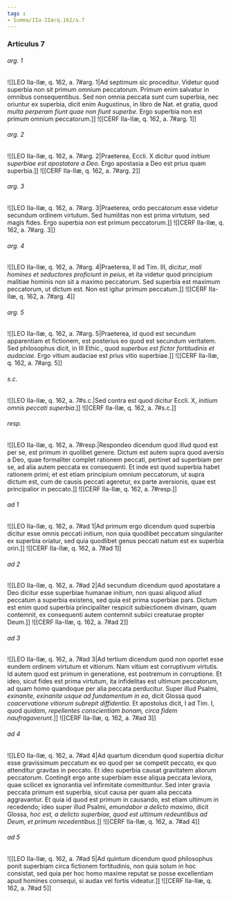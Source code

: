 ```yaml
---
tags : 
- Summa/IIa-IIæ/q.162/a.7
---
```


### Articulus 7

###### arg. 1
![[LEO IIa-IIæ, q. 162, a. 7#arg. 1|Ad septimum sic proceditur. Videtur quod superbia non sit primum omnium peccatorum. Primum enim salvatur in omnibus consequentibus. Sed non omnia peccata sunt cum superbia, nec oriuntur ex superbia, dicit enim Augustinus, in libro de Nat. et gratia, quod *multa perperam fiunt quae non fiunt superbe*. Ergo superbia non est primum omnium peccatorum.]]
![[CERF IIa-IIæ, q. 162, a. 7#arg. 1]]

###### arg. 2
![[LEO IIa-IIæ, q. 162, a. 7#arg. 2|Praeterea, Eccli. X dicitur quod *initium superbiae est apostatare a Deo*. Ergo apostasia a Deo est prius quam superbia.]]
![[CERF IIa-IIæ, q. 162, a. 7#arg. 2]]

###### arg. 3
![[LEO IIa-IIæ, q. 162, a. 7#arg. 3|Praeterea, ordo peccatorum esse videtur secundum ordinem virtutum. Sed humilitas non est prima virtutum, sed magis fides. Ergo superbia non est primum peccatorum.]]
![[CERF IIa-IIæ, q. 162, a. 7#arg. 3]]

###### arg. 4
![[LEO IIa-IIæ, q. 162, a. 7#arg. 4|Praeterea, II ad Tim. III, dicitur, *mali homines et seductores proficiunt in peius*, et ita videtur quod principium malitiae hominis non sit a maximo peccatorum. Sed superbia est maximum peccatorum, ut dictum est. Non est igitur primum peccatum.]]
![[CERF IIa-IIæ, q. 162, a. 7#arg. 4]]

###### arg. 5
![[LEO IIa-IIæ, q. 162, a. 7#arg. 5|Praeterea, id quod est secundum apparentiam et fictionem, est posterius eo quod est secundum veritatem. Sed philosophus dicit, in III Ethic., quod *superbus est fictor fortitudinis et audaciae*. Ergo vitium audaciae est prius vitio superbiae.]]
![[CERF IIa-IIæ, q. 162, a. 7#arg. 5]]

###### s.c.
![[LEO IIa-IIæ, q. 162, a. 7#s.c.|Sed contra est quod dicitur Eccli. X, *initium omnis peccati superbia*.]]
![[CERF IIa-IIæ, q. 162, a. 7#s.c.]]

###### resp.
![[LEO IIa-IIæ, q. 162, a. 7#resp.|Respondeo dicendum quod illud quod est per se, est primum in quolibet genere. Dictum est autem supra quod aversio a Deo, quae formaliter complet rationem peccati, pertinet ad superbiam per se, ad alia autem peccata ex consequenti. Et inde est quod superbia habet rationem primi; et est etiam principium omnium peccatorum, ut supra dictum est, cum de causis peccati ageretur, ex parte aversionis, quae est principalior in peccato.]]
![[CERF IIa-IIæ, q. 162, a. 7#resp.]]

###### ad 1
![[LEO IIa-IIæ, q. 162, a. 7#ad 1|Ad primum ergo dicendum quod superbia dicitur esse omnis peccati initium, non quia quodlibet peccatum singulariter ex superbia oriatur, sed quia quodlibet genus peccati natum est ex superbia oriri.]]
![[CERF IIa-IIæ, q. 162, a. 7#ad 1]]

###### ad 2
![[LEO IIa-IIæ, q. 162, a. 7#ad 2|Ad secundum dicendum quod apostatare a Deo dicitur esse superbiae humanae initium, non quasi aliquod aliud peccatum a superbia existens, sed quia est prima superbiae pars. Dictum est enim quod superbia principaliter respicit subiectionem divinam, quam contemnit, ex consequenti autem contemnit subiici creaturae propter Deum.]]
![[CERF IIa-IIæ, q. 162, a. 7#ad 2]]

###### ad 3
![[LEO IIa-IIæ, q. 162, a. 7#ad 3|Ad tertium dicendum quod non oportet esse eundem ordinem virtutum et vitiorum. Nam vitium est corruptivum virtutis. Id autem quod est primum in generatione, est postremum in corruptione. Et ideo, sicut fides est prima virtutum, ita infidelitas est ultimum peccatorum, ad quam homo quandoque per alia peccata perducitur. Super illud Psalmi, *exinanite, exinanite usque ad fundamentum in ea*, dicit Glossa quod *coacervatione vitiorum subrepit diffidentia*. Et apostolus dicit, I ad Tim. I, quod *quidam, repellentes conscientiam bonam, circa fidem naufragaverunt*.]]
![[CERF IIa-IIæ, q. 162, a. 7#ad 3]]

###### ad 4
![[LEO IIa-IIæ, q. 162, a. 7#ad 4|Ad quartum dicendum quod superbia dicitur esse gravissimum peccatum ex eo quod per se competit peccato, ex quo attenditur gravitas in peccato. Et ideo superbia causat gravitatem aliorum peccatorum. Contingit ergo ante superbiam esse aliqua peccata leviora, quae scilicet ex ignorantia vel infirmitate committuntur. Sed inter gravia peccata primum est superbia, sicut causa per quam alia peccata aggravantur. Et quia id quod est primum in causando, est etiam ultimum in recedendo; ideo super illud Psalmi, *emundabor a delicto maximo*, dicit Glossa, *hoc est, a delicto superbiae, quod est ultimum redeuntibus ad Deum, et primum recedentibus*.]]
![[CERF IIa-IIæ, q. 162, a. 7#ad 4]]

###### ad 5
![[LEO IIa-IIæ, q. 162, a. 7#ad 5|Ad quintum dicendum quod philosophus ponit superbiam circa fictionem fortitudinis, non quia solum in hoc consistat, sed quia per hoc homo maxime reputat se posse excellentiam apud homines consequi, si audax vel fortis videatur.]]
![[CERF IIa-IIæ, q. 162, a. 7#ad 5]]

